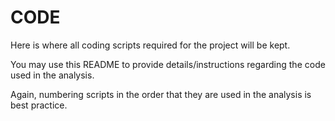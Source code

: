 # CODE

Here is where all coding scripts required for the project will be kept.

You may use this README to provide details/instructions regarding the code used in the analysis.

Again, numbering scripts in the order that they are used in the analysis is best practice.

